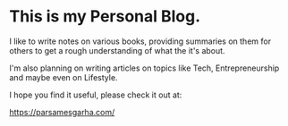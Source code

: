 # This is my Personal Blog.

I like to write notes on various books, providing summaries on them for others to get a rough understanding of what the it's about.

I'm also planning on writing articles on topics like Tech, Entrepreneurship and maybe even on Lifestyle.

I hope you find it useful, please check it out at: 

https://parsamesgarha.com/
